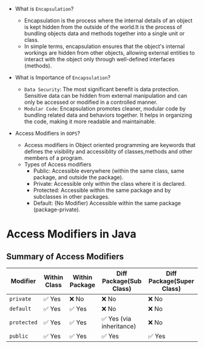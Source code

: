 - What is `Encapsulation`?
  - Encapsulation is the process where the internal details of an object is kept hidden from the outside of the world.It is the process of bundling objects data and methods together into a single unit or class.
  - In simple terms, encapsulation ensures that the object's internal workings are hidden from other objects, allowing external entities to interact with the object only through well-defined interfaces (methods).


- What is Importance of `Encapsulation`?
  - `Data Security`: The most significant benefit is data protection. Sensitive data can be hidden from external manipulation and can only be accessed or modified in a controlled manner.
  - `Modular Code`: Encapsulation promotes cleaner, modular code by bundling related data and behaviors together. It helps in organizing the code, making it more readable and maintainable.


- Access Modifiers in `OOPS`?
  - Access modifiers in Object oriented programming are keywords that defines the visibility and accessiblity of classes,methods and other members of a program.
  - Types of Access modifiers
    - Public: Accessible everywhere (within the same class, same package, and outside the package).
    - Private: Accessible only within the class where it is declared.
    - Protected: Accessible within the same package and by subclasses in other packages.
    - Default: (No Modifier) Accessible within the same package (package-private).

# Access Modifiers in Java

## Summary of Access Modifiers

| Modifier   | Within Class | Within Package | Diff Package(Sub Class) | Diff Package(Super Class) |
|------------|-------------|----------------|-------------------------|---------------------------|
| `private`  | ✅ Yes      | ❌ No          | ❌ No                    | ❌ No                      |
| `default`  | ✅ Yes      | ✅ Yes         | ❌ No                    | ❌ No                      |
| `protected`| ✅ Yes      | ✅ Yes         | ✅ Yes (via inheritance) | ❌ No                      |
| `public`   | ✅ Yes      | ✅ Yes         | ✅ Yes                   | ✅ Yes                     |
